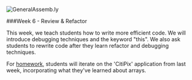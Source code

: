 ![GeneralAssemb.ly](https://github.com/generalassembly/ga-ruby-on-rails-for-devs/raw/master/images/ga.png "GeneralAssemb.ly")

###Week 6 - Review & Refactor

This week, we teach students how to write more efficient code. We will introduce debugging techniques and the keyword "this". We also ask students to rewrite code after they learn refactor and debugging techniques.

For [homework](Assignment/README.md), students will iterate on the 'CitiPix' application from last week, incorporating what they've learned about arrays.
